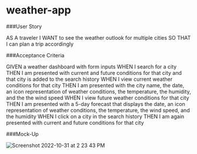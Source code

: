 # weather-app


###User Story

AS A traveler
I WANT to see the weather outlook for multiple cities
SO THAT I can plan a trip accordingly

###Acceptance Criteria

GIVEN a weather dashboard with form inputs
WHEN I search for a city
THEN I am presented with current and future conditions for that city and that city is added to the search history
WHEN I view current weather conditions for that city
THEN I am presented with the city name, the date, an icon representation of weather conditions, the temperature, the humidity, and the the wind speed
WHEN I view future weather conditions for that city
THEN I am presented with a 5-day forecast that displays the date, an icon representation of weather conditions, the temperature, the wind speed, and the humidity
WHEN I click on a city in the search history
THEN I am again presented with current and future conditions for that city

###Mock-Up

![Screenshot 2022-10-31 at 2 23 43 PM](https://user-images.githubusercontent.com/105182152/199092495-8a545ca1-9b07-4ba9-bb3d-115666221569.png)
